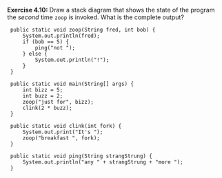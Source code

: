 **Exercise 4.10:**
Draw a stack diagram that shows the state of the program the *second* time `zoop` is invoked. What is the complete output?

```code
 public static void zoop(String fred, int bob) {
     System.out.println(fred);
     if (bob == 5) {
         ping("not ");
     } else {
         System.out.println("!");
     }
 }
 ```

```code
 public static void main(String[] args) {
     int bizz = 5;
     int buzz = 2;
     zoop("just for", bizz);
     clink(2 * buzz);
 }
 ```

```code
 public static void clink(int fork) {
     System.out.print("It's ");
     zoop("breakfast ", fork);
 }
 ```

```code
 public static void ping(String strangStrung) {
     System.out.println("any " + strangStrung + "more ");
 }
 ```
